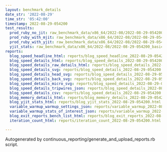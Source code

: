 ```yaml
---
layout: benchmark_details
date_str: '2022-08-29'
time_str: '05:42:00'
timestamp: 2022-08-29-054200
test_results:
  prod_ruby_no_jit: raw_benchmark_data/x86_64/2022-08/2022-08-29-054200_basic_benchmark_prod_ruby_no_jit.json
  prod_ruby_with_mjit: raw_benchmark_data/x86_64/2022-08/2022-08-29-054200_basic_benchmark_prod_ruby_with_mjit.json
  prod_ruby_with_yjit: raw_benchmark_data/x86_64/2022-08/2022-08-29-054200_basic_benchmark_prod_ruby_with_yjit.json
  yjit_stats: raw_benchmark_data/x86_64/2022-08/2022-08-29-054200_basic_benchmark_yjit_stats.json
reports:
  blog_speed_headline_html: reports/blog_speed_headline_2022-08-29-054200.html
  blog_speed_details_html: reports/blog_speed_details_2022-08-29-054200.html
  blog_speed_details_raw_details_html: reports/blog_speed_details_2022-08-29-054200.raw_details.html
  blog_speed_details_svg: reports/blog_speed_details_2022-08-29-054200.svg
  blog_speed_details_head_svg: reports/blog_speed_details_2022-08-29-054200.head.svg
  blog_speed_details_back_svg: reports/blog_speed_details_2022-08-29-054200.back.svg
  blog_speed_details_micro_svg: reports/blog_speed_details_2022-08-29-054200.micro.svg
  blog_speed_details_tripwires_json: reports/blog_speed_details_2022-08-29-054200.tripwires.json
  blog_speed_details_csv: reports/blog_speed_details_2022-08-29-054200.csv
  blog_memory_details_html: reports/blog_memory_details_2022-08-29-054200.html
  blog_yjit_stats_html: reports/blog_yjit_stats_2022-08-29-054200.html
  variable_warmup_warmup_settings_json: reports/variable_warmup_2022-08-29-054200.warmup_settings.json
  variable_warmup_stats_of_interest_json: reports/variable_warmup_2022-08-29-054200.stats_of_interest.json
  blog_exit_reports_bench_list_html: reports/blog_exit_reports_2022-08-29-054200.bench_list.html
  iteration_count_html: reports/iteration_count_2022-08-29-054200.html

---
```

Autogenerated by continuous_reporting/generate_and_upload_reports.rb script.
